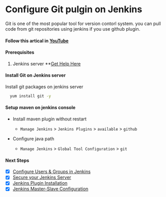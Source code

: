 # Configure Git pulgin on Jenkins
Git is one of the most popular tool for version contorl system. you can pull code from git repositories using jenkins if you use github plugin. 

#### Follow this artical in **[YouTube](https://www.youtube.com/watch?v=wgfsVmHnAiM)**

#### Prerequisites
1. Jenkins server **[Get Help Here](https://www.youtube.com/watch?v=M32O4Yv0ANc)

#### Install Git on Jenkins server
Install git packages on jenkins server
```sh
  yum install git -y
 ```

#### Setup maven on jenkins console
- Install maven plugin without restart  
  - `Manage Jenkins` > `Jenkins Plugins` > `available` > `github`

- Configure java path
  - `Manage Jenkins` > `Global Tool Configuration` > `git`

#### Next Steps

- [x] [Configure Users & Groups in Jenkins](https://youtu.be/jZOqcB32dYM)
- [x] [Secure your Jenkins Server](https://youtu.be/19FmJumnkDc)
- [x] [Jenkins Plugin Installation](https://youtu.be/p_PqPBbjaZ4)
- [x] [Jenkins Master-Slave Configuration](https://youtu.be/hwrYURP4O2k)

